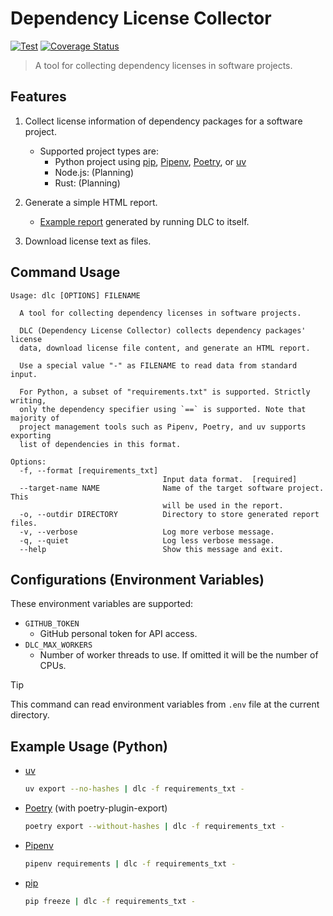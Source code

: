 <!-- markdownlint-disable no-inline-html -->

# Dependency License Collector

[![Test](https://github.com/sgryjp/dependency-license-collector/actions/workflows/ci.yaml/badge.svg)](https://github.com/sgryjp/dependency-license-collector/actions/workflows/ci.yaml)
[![Coverage Status](https://coveralls.io/repos/github/sgryjp/dependency-license-collector/badge.svg?branch=ci/use-coveralls)](https://coveralls.io/github/sgryjp/dependency-license-collector?branch=ci/use-coveralls)

> A tool for collecting dependency licenses in software projects.

## Features

1. Collect license information of dependency packages for a software project.

   - Supported project types are:
     - Python project using [pip], [Pipenv], [Poetry], or [uv]
     - Node.js: (Planning)
     - Rust: (Planning)

2. Generate a simple HTML report.

   - [Example report](https://sgryjp.github.io/dependency-license-collector/)
     generated by running DLC to itself.

3. Download license text as files.

## Command Usage

```text
Usage: dlc [OPTIONS] FILENAME

  A tool for collecting dependency licenses in software projects.

  DLC (Dependency License Collector) collects dependency packages' license
  data, download license file content, and generate an HTML report.

  Use a special value "-" as FILENAME to read data from standard input.

  For Python, a subset of "requirements.txt" is supported. Strictly writing,
  only the dependency specifier using `==` is supported. Note that majority of
  project management tools such as Pipenv, Poetry, and uv supports exporting
  list of dependencies in this format.

Options:
  -f, --format [requirements_txt]
                                  Input data format.  [required]
  --target-name NAME              Name of the target software project. This
                                  will be used in the report.
  -o, --outdir DIRECTORY          Directory to store generated report files.
  -v, --verbose                   Log more verbose message.
  -q, --quiet                     Log less verbose message.
  --help                          Show this message and exit.
```

## Configurations (Environment Variables)

These environment variables are supported:

- `GITHUB_TOKEN`
  - GitHub personal token for API access.
- `DLC_MAX_WORKERS`
  - Number of worker threads to use.
    If omitted it will be the number of CPUs.

> [!TIP]
> This command can read environment variables from `.env` file at the current directory.

## Example Usage (Python)

- [uv]

  ```sh
  uv export --no-hashes | dlc -f requirements_txt -
  ```

- [Poetry] (with poetry-plugin-export)

  ```sh
  poetry export --without-hashes | dlc -f requirements_txt -
  ```

- [Pipenv]

  ```sh
  pipenv requirements | dlc -f requirements_txt -
  ```

- [pip]

  ```sh
  pip freeze | dlc -f requirements_txt -
  ```

[pip]: https://pip.pypa.io/
[Pipenv]: https://pipenv.pypa.io/en/latest/
[Poetry]: https://python-poetry.org/
[uv]: https://docs.astral.sh/uv/
